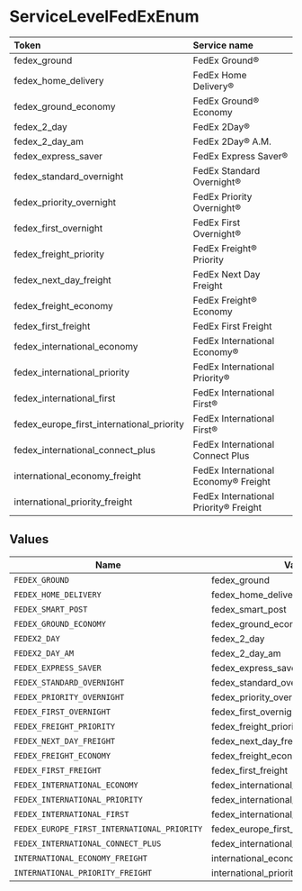 # ServiceLevelFedExEnum

|Token | Service name|
|:---|:---|
| fedex_ground | FedEx Ground®|
| fedex_home_delivery | FedEx Home Delivery®|
| fedex_ground_economy | FedEx Ground® Economy|
| fedex_2_day | FedEx 2Day®|
| fedex_2_day_am | FedEx 2Day® A.M.|
| fedex_express_saver | FedEx Express Saver®|
| fedex_standard_overnight | FedEx Standard Overnight®|
| fedex_priority_overnight | FedEx Priority Overnight®|
| fedex_first_overnight | FedEx First Overnight®|
| fedex_freight_priority | FedEx Freight® Priority|
| fedex_next_day_freight | FedEx Next Day Freight|
| fedex_freight_economy | FedEx Freight® Economy|
| fedex_first_freight | FedEx First Freight|
| fedex_international_economy | FedEx International Economy®|
| fedex_international_priority | FedEx International Priority®|
| fedex_international_first | FedEx International First®|
| fedex_europe_first_international_priority | FedEx International First®|
| fedex_international_connect_plus | FedEx International Connect Plus|
| international_economy_freight | FedEx International Economy® Freight|
| international_priority_freight | FedEx International Priority® Freight|



## Values

| Name                                        | Value                                       |
| ------------------------------------------- | ------------------------------------------- |
| `FEDEX_GROUND`                              | fedex_ground                                |
| `FEDEX_HOME_DELIVERY`                       | fedex_home_delivery                         |
| `FEDEX_SMART_POST`                          | fedex_smart_post                            |
| `FEDEX_GROUND_ECONOMY`                      | fedex_ground_economy                        |
| `FEDEX2_DAY`                                | fedex_2_day                                 |
| `FEDEX2_DAY_AM`                             | fedex_2_day_am                              |
| `FEDEX_EXPRESS_SAVER`                       | fedex_express_saver                         |
| `FEDEX_STANDARD_OVERNIGHT`                  | fedex_standard_overnight                    |
| `FEDEX_PRIORITY_OVERNIGHT`                  | fedex_priority_overnight                    |
| `FEDEX_FIRST_OVERNIGHT`                     | fedex_first_overnight                       |
| `FEDEX_FREIGHT_PRIORITY`                    | fedex_freight_priority                      |
| `FEDEX_NEXT_DAY_FREIGHT`                    | fedex_next_day_freight                      |
| `FEDEX_FREIGHT_ECONOMY`                     | fedex_freight_economy                       |
| `FEDEX_FIRST_FREIGHT`                       | fedex_first_freight                         |
| `FEDEX_INTERNATIONAL_ECONOMY`               | fedex_international_economy                 |
| `FEDEX_INTERNATIONAL_PRIORITY`              | fedex_international_priority                |
| `FEDEX_INTERNATIONAL_FIRST`                 | fedex_international_first                   |
| `FEDEX_EUROPE_FIRST_INTERNATIONAL_PRIORITY` | fedex_europe_first_international_priority   |
| `FEDEX_INTERNATIONAL_CONNECT_PLUS`          | fedex_international_connect_plus            |
| `INTERNATIONAL_ECONOMY_FREIGHT`             | international_economy_freight               |
| `INTERNATIONAL_PRIORITY_FREIGHT`            | international_priority_freight              |